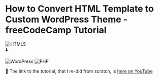 # How to Convert HTML Template to Custom WordPress Theme - freeCodeCamp Tutorial 

![HTML5](https://img.shields.io/badge/html5-%23E34F26.svg?style=for-the-badge&logo=html5&logoColor=white) <br>
⬇️ <br>

![WordPress](https://img.shields.io/badge/WordPress-%23117AC9.svg?style=for-the-badge&logo=WordPress&logoColor=white) 
![PHP](https://img.shields.io/badge/php-%23777BB4.svg?style=for-the-badge&logo=php&logoColor=white)

🚀 The link to the tutorial, that I re-did from scratch, is <a href="https://www.youtube.com/watch?v=-h7gOJbIpmo&list=PLzMftybKB4FiYSlRZVmYgGaUBPQkTIJk_&index=39">here on YouTube</a>
